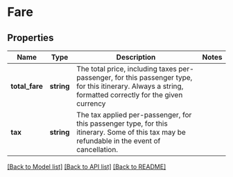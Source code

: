# Fare

## Properties
Name | Type | Description | Notes
------------ | ------------- | ------------- | -------------
**total_fare** | **string** | The total price, including taxes per-passenger, for this passenger type, for this itinerary. Always a string, formatted correctly for the given currency | 
**tax** | **string** | The tax applied per-passenger, for this passenger type, for this itinerary. Some of this tax may be refundable in the event of cancellation. | 

[[Back to Model list]](../README.md#documentation-for-models) [[Back to API list]](../README.md#documentation-for-api-endpoints) [[Back to README]](../README.md)


